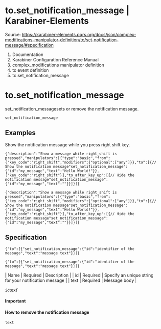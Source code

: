 # to.set_notification_message | Karabiner-Elements

Source: https://karabiner-elements.pqrs.org/docs/json/complex-modifications-manipulator-definition/to/set-notification-message/#specification

1. Documentation
1. Karabiner Configuration Reference Manual
1. complex_modifications manipulator definition
1. to event definition
1. to.set_notification_message

# to.set_notification_message

set_notification_messagesets or remove the notification message.

`set_notification_message`
## Examples

Show the notification message while you press right shift key.

`
{"description":"Show a message while right_shift is pressed","manipulators":[{"type":"basic","from":{"key_code":"right_shift","modifiers":{"optional":["any"]}},"to":[{// Show the notification message"set_notification_message":{"id":"my_message","text":"Hello World!"}},{"key_code":"right_shift"}],"to_after_key_up":[{// Hide the notification message"set_notification_message":{"id":"my_message","text":""}}]}]}
`

`{"description":"Show a message while right_shift is pressed","manipulators":[{"type":"basic","from":{"key_code":"right_shift","modifiers":{"optional":["any"]}},"to":[{// Show the notification message"set_notification_message":{"id":"my_message","text":"Hello World!"}},{"key_code":"right_shift"}],"to_after_key_up":[{// Hide the notification message"set_notification_message":{"id":"my_message","text":""}}]}]}`
## Specification

`
{"to":[{"set_notification_message":{"id":"identifier of the message","text":"message text"}}]}
`

`{"to":[{"set_notification_message":{"id":"identifier of the message","text":"message text"}}]}`

| Name | Required | Description |
| id | Required | Specify an unique string for your notification message |
| text | Required | Message body |

`id`text`
#### Important

#### How to remove the notification message

`text`